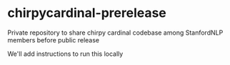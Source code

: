 # chirpycardinal-prerelease
Private repository to share chirpy cardinal codebase among StanfordNLP members before public release

We'll add instructions to run this locally
